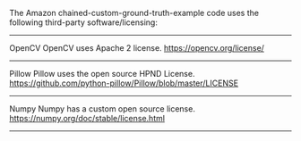 The Amazon chained-custom-ground-truth-example code uses the following third-party software/licensing:

----------------
OpenCV
OpenCV uses Apache 2 license.
https://opencv.org/license/

----------------

Pillow
Pillow uses the open source HPND License.
https://github.com/python-pillow/Pillow/blob/master/LICENSE

----------------
Numpy
Numpy has a custom open source license.
https://numpy.org/doc/stable/license.html

----------------